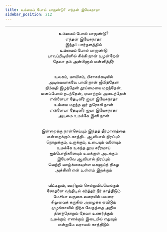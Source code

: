 ```yaml
---
title: உம்மைப் போல் யாருண்டு? எந்தன் இயேசுநாதா
sidebar_position: 212
---
```


---
<center>
உம்மைப் போல் யாருண்டு?<br/>
எந்தன் இயேசுநாதா<br/>
இந்தப் பார்தளத்தில்<br/>
உம்மைப் போல் யாருண்டு<br/>
பாவப்பிடியினில் சிக்கி நான் உழன்றேன்<br/>
தேவா தம் அன்பினால் மன்னித்தீர்<br/><br/>

உலகம், மாமிசம், பிசாசுக்கடியில்<br/>
அடிமையாகவே பாவி நான் ஜீவித்தேன்<br/>
நிம்மதி இழந்தேன் தூய்மையை மறந்தேன்,<br/>
மனம்போல் நடந்தேன், ஏமாற்றம் அடைந்தேன்<br/>
என்னையா தேடினீர் ஐயா இயேசுநாதா<br/>
உம்மை மறந்த ஒர் துரோகி நான்<br/>
என்னையா தேடினீர் ஐயா இயேசுநாதா<br/>
அடிமை உமக்கே இனி நான்<br/><br/>

இன்றைக்கு நான்செய்யும் இந்தத் தீர்மானத்தை<br/>
என்றைக்கும் காத்திட ஆவியால் நிரப்பும்<br/>
நொறுக்கும், உருக்கும், உடையும் வளையும்<br/>
உமக்கே உகந்த தூய சரீரமாய்<br/>
ஐம்பொறிகளையும் உமக்குள் அடக்கும்<br/>
இயேசுவே ஆவியால் நிரப்பும்<br/>
வெற்றி வாழ்க்கையுள்ள மகனாய்த் திகழ<br/>
அக்கினி என் உள்ளம் இறக்கும்<br/><br/>

வீட்டிலும், ஊரிலும் செல்லுமிடமெங்கும்<br/>
சோதனை வந்திடில் கர்த்தர் நீர் காத்திடும்<br/>
மேசியா வருகை வரையில் பலரை<br/>
சிலுவைக் கருகில் அழைக்க ஏவிடும்<br/>
முழங்காலில் நிற்க வேதத்தை அறிய<br/>
தினந்தோறும் தேவா உணர்த்தும்<br/>
உமக்கும் எனக்கும் இடையில் எதுவும்<br/>
என்றுமே வராமல் காத்திடும்
</center>
